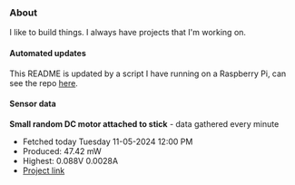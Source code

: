 ### About
I like to build things. I always have projects that I'm working on.

#### Automated updates
This README is updated by a script I have running on a Raspberry Pi, can see the repo [here](https://github.com/jdc-cunningham/raspi-git-repo-updater).

#### Sensor data


**Small random DC motor attached to stick** - data gathered every minute
- Fetched today Tuesday 11-05-2024 12:00 PM
- Produced: 47.42 mW
- Highest: 0.088V 0.0028A
- [Project link](https://github.com/jdc-cunningham/turbine-raspi)